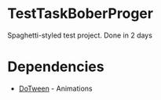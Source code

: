 # TestTaskBoberProger
Spaghetti-styled test project. Done in 2 days

# Dependencies
- [DoTween](https://assetstore.unity.com/packages/tools/animation/dotween-hotween-v2-27676?srsltid=AfmBOoo4TmzTPUkPC4HQF_sghQgxYnqg-YFCpIn58BkAoHqmJOEYGqoJ) - Animations
